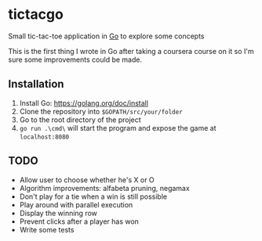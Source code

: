 # tictacgo
Small tic-tac-toe application in [Go](https://golang.org/) to explore some concepts

This is the first thing I wrote in Go after taking a coursera course on it so I'm sure some improvements could be made.

## Installation

1. Install Go: https://golang.org/doc/install
2. Clone the repository into `$GOPATH/src/your/folder` 
3. Go to the root directory of the project
4. `go run .\cmd\` will start the program and expose the game at `localhost:8080`


## TODO
- Allow user to choose whether he's X or O
- Algorithm improvements: alfabeta pruning, negamax
- Don't play for a tie when a win is still possible
- Play around with parallel execution
- Display the winning row
- Prevent clicks after a player has won
- Write some tests
